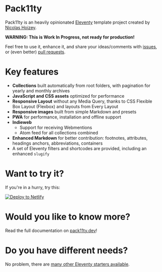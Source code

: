 # Pack11ty

Pack11ty is an heavily opinionated [Eleventy](https://www.11ty.dev/) template project created by [Nicolas Hoizey](https://nicolas-hoizey.com/).

**WARNING: This is Work In Progress, not ready for production!**

Feel free to use it, enhance it, and share your ideas/comments with [issues](https://github.com/nhoizey/pack11ty/issues/new/choose), or (even better) [pull requests](https://github.com/nhoizey/pack11ty/compare).

# Key features

- **Collections** built automatically from root folders, with pagination for yearly and monthly archives
- **JavaScript and CSS assets** optimized for performance
- **Responsive Layout** without any Media Query, thanks to CSS Flexible Box Layout (Flexbox) and layouts from Every Layout
- **Responsive images** built from simple Markdown and presets
- **PWA** for performance, installation and offline support
- **Indieweb**
  - Support for receiving Webmentions
  - Atom feed for all collections combined
- **Enhanced Markdown** for better contribution: footnotes, attributes, headings anchors, abbreviations, containers
- A set of Eleventy filters and shortcodes are provided, including an enhanced `slugify`

# Want to try it?

If you're in a hurry, try this:

[![Deploy to Netlify](https://www.netlify.com/img/deploy/button.svg)](https://app.netlify.com/start/deploy?repository=https://github.com/nhoizey/pack11ty&stack=cms)

# Would you like to know more?

Read the full documentation on [pack11ty.dev](https://pack11ty.dev/)!

# Do you have different needs?

No problem, there are [many other Eleventy starters available](https://www.11ty.dev/docs/starter/).
